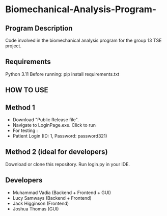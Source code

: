 # Biomechanical-Analysis-Program-
## Program Description
Code involved in the biomechanical analysis program for the group 13 TSE project. 

## Requirements
Python 3.11
Before running: pip install requirements.txt

## HOW TO USE
## Method 1
- Download "Public Release file". 
- Navigate to LoginPage.exe. Click to run
- For testing : 
-  Patient Login (ID: 1, Password: password321)

## Method 2 (ideal for developers)
Download or clone this repository.
Run login.py in your IDE.



## Developers
- Muhammad Vadia (Backend + Frontend + GUI)
- Lucy Samways (Backend + Frontend)
- Jack Higginson (Frontend)
- Joshua Thomas (GUI)
